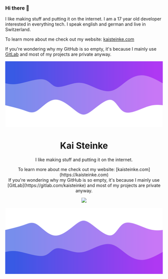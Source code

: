 ### Hi there 👋

I like making stuff and putting it on the internet.
I am a 17 year old developer interested in everything tech. I speak english and german and live in Switzerland.

To learn more about me check out my website: [kaisteinke.com](https://kaisteinke.com)

If you're wondering why my GitHub is so empty, it's because I mainly use [GitLab](https://gitlab.com/kaisteinke) and most of my projects are private anyway.

![Header](./header.png)

<h1 align="center">Kai Steinke</h1>
<p align="center">I like making stuff and putting it on the internet.</p>
<p align="center">To learn more about me check out my website: [kaisteinke.com](https://kaisteinke.com)<br>
If you're wondering why my GitHub is so empty, it's because I mainly use [GitLab](https://gitlab.com/kaisteinke) and most of my projects are private anyway.
</p>


<p align="center">
  <img src="https://github-readme-stats.vercel.app/api/?username=kaisteinke&title_color=4F8CC9&text_color=9f9f9f&show_icons=true&bg_color=00000000&hide_border=true&icon_color=4F8CC9&hide_title=true&count_private=true" />
</p>


![Footer](./footer.png)
